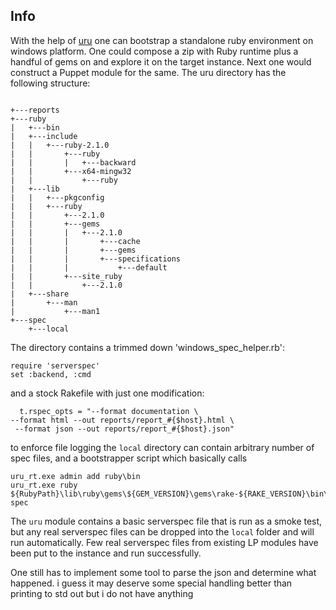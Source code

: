 Info
----

With the help of [uru](https://bitbucket.org/jonforums/uru/wiki/Usage) one can bootstrap  a standalone ruby environment on windows platform. One could compose a zip with Ruby runtime plus a handful of gems on and explore it on the target instance. Next one would construct a Puppet module for the same.
The uru directory has the following structure:
```

+---reports
+---ruby
|   +---bin
|   +---include
|   |   +---ruby-2.1.0
|   |       +---ruby
|   |       |   +---backward
|   |       +---x64-mingw32
|   |           +---ruby
|   +---lib
|   |   +---pkgconfig
|   |   +---ruby
|   |       +---2.1.0
|   |       +---gems
|   |       |   +---2.1.0
|   |       |       +---cache
|   |       |       +---gems
|   |       |       +---specifications
|   |       |           +---default
|   |       +---site_ruby
|   |           +---2.1.0
|   +---share
|       +---man
|           +---man1
+---spec
    +---local
```

The directory contains a trimmed down 'windows_spec_helper.rb':
```
require 'serverspec'
set :backend, :cmd
```

and a stock Rakefile with just one modification:
```
  t.rspec_opts = "--format documentation \
--format html --out reports/report_#{$host}.html \
 --format json --out reports/report_#{$host}.json"
```
to enforce file logging the `local` directory can contain arbitrary number of spec files, and a bootstrapper script which basically calls
```
uru_rt.exe admin add ruby\bin
uru_rt.exe ruby ${RubyPath}\lib\ruby\gems\${GEM_VERSION}\gems\rake-${RAKE_VERSION}\bin\rake spec
```

The `uru` module contains a basic serverspec  file that is run as a smoke test, but any real serverspec files can be dropped into the `local` folder and will run automatically.  Few real serverspec files from existing LP modules have been put to the instance and run successfully.



One still has to implement some tool to parse the json and determine what happened. i guess it may deserve some special handling better than printing to std out but i do not have anything





